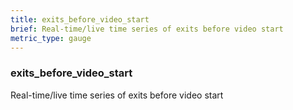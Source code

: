 ```yaml
---
title: exits_before_video_start
brief: Real-time/live time series of exits before video start
metric_type: gauge
---
```

### exits_before_video_start

Real-time/live time series of exits before video start
